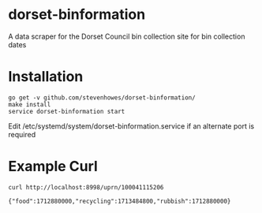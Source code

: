 # dorset-binformation

A data scraper for the Dorset Council bin collection site for bin collection dates

# Installation
````
go get -v github.com/stevenhowes/dorset-binformation/
make install
service dorset-binformation start
````

Edit /etc/systemd/system/dorset-binformation.service if an alternate port is required

# Example Curl
````
curl http://localhost:8998/uprn/100041115206

{"food":1712880000,"recycling":1713484800,"rubbish":1712880000}
````
